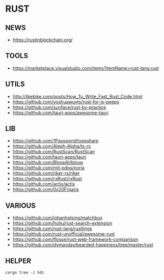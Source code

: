 
# RUST

## NEWS
- https://rustinblockchain.org/

## TOOLS
- https://marketplace.visualstudio.com/items?itemName=rust-lang.rust

## UTILS
- http://likebike.com/posts/How_To_Write_Fast_Rust_Code.html
- https://github.com/yoshuawuyts/rust-for-js-peeps
- https://github.com/sunface/rust-by-practice
- https://github.com/tauri-apps/awesome-tauri

## LIB
- https://github.com/1Password/typeshare
- https://github.com/Aleph-Alpha/ts-rs
- https://github.com/RustScan/RustScan
- https://github.com/tauri-apps/tauri
- https://github.com/BloopAI/bloop
- https://github.com/mit-pdos/noria
- https://github.com/riker-rs/riker
- https://github.com/rxRust/rxRust
- https://github.com/actix/actix
- https://github.com/0x20F/paris

## VARIOUS
- https://github.com/johanhelsing/matchbox
- https://github.com/huhu/rust-search-extension
- https://github.com/rust-lang/rustlings
- https://github.com/rust-unofficial/awesome-rust
- https://github.com/flosse/rust-web-framework-comparison
- https://github.com/dymayday/bearded-happiness/tree/master/rust

## HELPER

```
cargo tree -i hdi
```